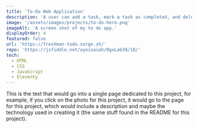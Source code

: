 ```yaml
---
title: 'To-Do Web Application'
description: 'A user can add a task, mark a task as completed, and delete an already added task.'
image: '/assets/images/projects/to-do-hero.png'
imageAlt: 'A screen shot of my to do app.'
displayOrder: 4
featured: false
url: 'https://freshman-todo.surge.sh/'
repo: 'https://jsfiddle.net/ayoisaiah/0gxLab39/18/'
tech:
  - HTML
  - CSS
  - JavaScript
  - Eleventy
---
```


This is the text that would go into a single page dedicated to this project, for example, if you click on the photo for this project, it would go to the page for this project, which would include a description and maybe the technology used in creatiing it (the same stuff found in the README for this project).